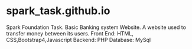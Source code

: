 # spark_task.github.io
Spark Foundation Task.
Basic Banking system Website.
A website used to transfer money between its users.
Front End: HTML, CSS,Bootstrap4,Javascript
Backend: PHP 
Database: MySql
